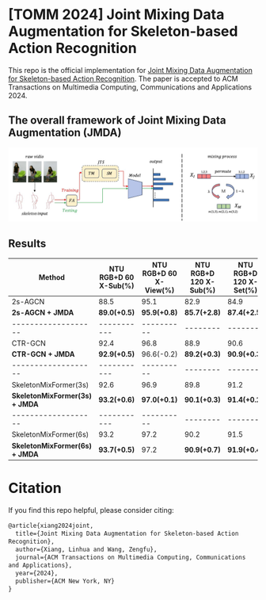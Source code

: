 # [TOMM 2024] Joint Mixing Data Augmentation for Skeleton-based Action Recognition

This repo is the official implementation for [Joint Mixing Data Augmentation for Skeleton-based Action Recognition](https://dl.acm.org/doi/10.1145/3700878). The paper is accepted to ACM Transactions on Multimedia Computing, Communications and Applications 2024.



## The overall framework of Joint Mixing Data Augmentation (JMDA)
![image](https://github.com/aidarikako/JMDA/blob/main/framwork.jpg)

## Results

|  Method              |  NTU RGB+D 60  X-Sub(%) | NTU RGB+D 60  X-View(%) | NTU RGB+D 120  X-Sub(%) | NTU RGB+D 120  X-Set(%) |
|-------------------|-----------|----------|--------|--------|
| 2s-AGCN    | 88.5     | 95.1     | 82.9   | 84.9   |   
| **2s-AGCN + JMDA**           | **89.0(+0.5)**      | **95.9(+0.8)**    | **85.7(+2.8)**   | **87.4(+2.5)**   |  
|-------------------|-----------|----------|--------|--------|
|  CTR-GCN    |  92.4     |  96.8     | 88.9   |  90.6  |      
| **CTR-GCN + JMDA**           | **92.9(+0.5)**      | 96.6(-0.2)    | **89.2(+0.3)**   | **90.9(+0.3)**   | 
|-------------------|-----------|----------|--------|--------|
|   SkeletonMixFormer(3s)   |  92.6     |  96.9     | 89.8   |  91.2 |         
| **SkeletonMixFormer(3s) + JMDA**           | **93.2(+0.6)**      | **97.0(+0.1)**    | **90.1(+0.3)**   | **91.4(+0.2)**   | 
|-------------------|-----------|----------|--------|--------|
|   SkeletonMixFormer(6s)   |  93.2    |  97.2     | 90.2   |  91.5 |       
| **SkeletonMixFormer(6s) + JMDA**           | **93.7(+0.5)**      | 97.2    | **90.9(+0.7)**   | **91.9(+0.4)**   |





# Citation
If you find this repo helpful, please consider citing:

```
@article{xiang2024joint,
  title={Joint Mixing Data Augmentation for Skeleton-based Action Recognition},
  author={Xiang, Linhua and Wang, Zengfu},
  journal={ACM Transactions on Multimedia Computing, Communications and Applications},
  year={2024},
  publisher={ACM New York, NY}
}
```
